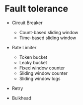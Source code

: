 # Fault tolerance
 

* Circuit Breaker
	* Count-based sliding window
	* Time-based sliding window
	
* Rate Limiter
	* Token bucket
	* Leaky bucket
	* Fixed window counter
	* Sliding window counter
	* Sliding window logs
 
* Retry
* Bulkhead

